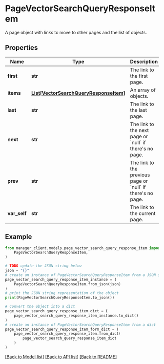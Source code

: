 # PageVectorSearchQueryResponseItem

A page object with links to move to other pages and the list of objects.

## Properties

| Name         | Type                                                                        | Description                                                               | Notes |
| ------------ | --------------------------------------------------------------------------- | ------------------------------------------------------------------------- | ----- |
| **first**    | **str**                                                                     | The link to the first page.                                               |
| **items**    | [**List[VectorSearchQueryResponseItem]**](VectorSearchQueryResponseItem.md) | An array of objects.                                                      |
| **last**     | **str**                                                                     | The link to the last page.                                                |
| **next**     | **str**                                                                     | The link to the next page or &#x60;null&#x60; if there&#39;s no page.     |
| **prev**     | **str**                                                                     | The link to the previous page or &#x60;null&#x60; if there&#39;s no page. |
| **var_self** | **str**                                                                     | The link to the current page.                                             |

## Example

```python
from manager_client.models.page_vector_search_query_response_item import (
    PageVectorSearchQueryResponseItem,
)

# TODO update the JSON string below
json = "{}"
# create an instance of PageVectorSearchQueryResponseItem from a JSON string
page_vector_search_query_response_item_instance = (
    PageVectorSearchQueryResponseItem.from_json(json)
)
# print the JSON string representation of the object
print(PageVectorSearchQueryResponseItem.to_json())

# convert the object into a dict
page_vector_search_query_response_item_dict = (
    page_vector_search_query_response_item_instance.to_dict()
)
# create an instance of PageVectorSearchQueryResponseItem from a dict
page_vector_search_query_response_item_form_dict = (
    page_vector_search_query_response_item.from_dict(
        page_vector_search_query_response_item_dict
    )
)
```

[[Back to Model list]](../README.md#documentation-for-models) [[Back to API list]](../README.md#documentation-for-api-endpoints) [[Back to README]](../README.md)
